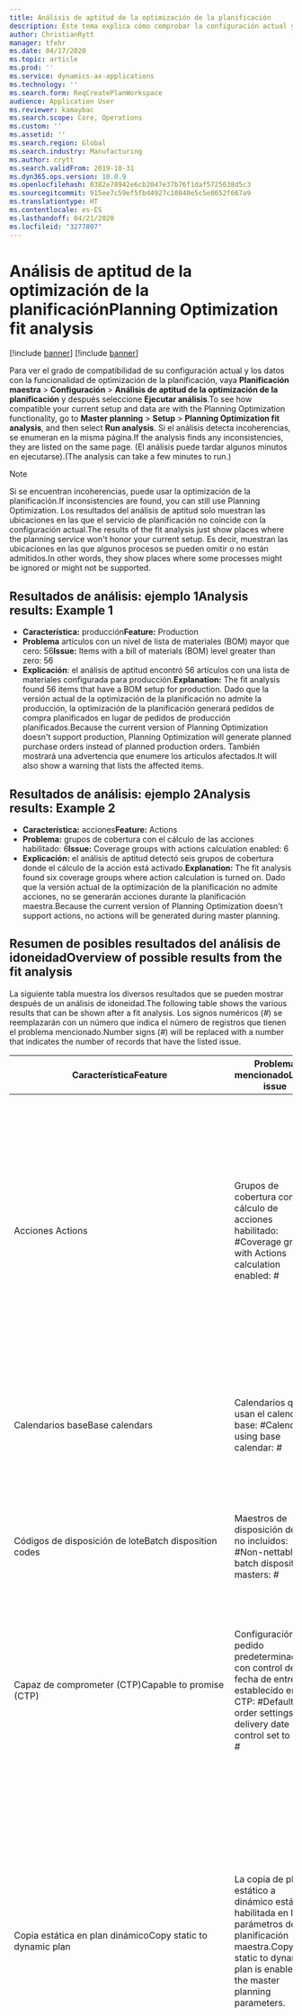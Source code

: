 ```yaml
---
title: Análisis de aptitud de la optimización de la planificación
description: Este tema explica cómo comprobar la configuración actual y los datos frente a las prestaciones de la funcionalidad de optimización de la planificación.
author: ChristianRytt
manager: tfehr
ms.date: 04/17/2020
ms.topic: article
ms.prod: ''
ms.service: dynamics-ax-applications
ms.technology: ''
ms.search.form: ReqCreatePlanWorkspace
audience: Application User
ms.reviewer: kamaybac
ms.search.scope: Core, Operations
ms.custom: ''
ms.assetid: ''
ms.search.region: Global
ms.search.industry: Manufacturing
ms.author: crytt
ms.search.validFrom: 2019-10-31
ms.dyn365.ops.version: 10.0.9
ms.openlocfilehash: 0382e78942e6cb2047e37b76f1daf5725638d5c3
ms.sourcegitcommit: 915ee7c59ef5fbd4927c10840e5c5e8652f667a9
ms.translationtype: HT
ms.contentlocale: es-ES
ms.lasthandoff: 04/21/2020
ms.locfileid: "3277807"
---
```

# <a name="planning-optimization-fit-analysis"></a><span data-ttu-id="c707a-103">Análisis de aptitud de la optimización de la planificación</span><span class="sxs-lookup"><span data-stu-id="c707a-103">Planning Optimization fit analysis</span></span>

[!include [banner](../../includes/preview-banner.md)]
[!include [banner](../../includes/banner.md)]

<span data-ttu-id="c707a-104">Para ver el grado de compatibilidad de su configuración actual y los datos con la funcionalidad de optimización de la planificación, vaya **Planificación maestra** \> **Configuración** \> **Análisis de aptitud de la optimización de la planificación** y después seleccione **Ejecutar análisis**.</span><span class="sxs-lookup"><span data-stu-id="c707a-104">To see how compatible your current setup and data are with the Planning Optimization functionality, go to **Master planning** \> **Setup** \> **Planning Optimization fit analysis**, and then select **Run analysis**.</span></span> <span data-ttu-id="c707a-105">Si el análisis detecta incoherencias, se enumeran en la misma página.</span><span class="sxs-lookup"><span data-stu-id="c707a-105">If the analysis finds any inconsistencies, they are listed on the same page.</span></span> <span data-ttu-id="c707a-106">(El análisis puede tardar algunos minutos en ejecutarse).</span><span class="sxs-lookup"><span data-stu-id="c707a-106">(The analysis can take a few minutes to run.)</span></span>

> [!NOTE]
> <span data-ttu-id="c707a-107">Si se encuentran incoherencias, puede usar la optimización de la planificación.</span><span class="sxs-lookup"><span data-stu-id="c707a-107">If inconsistencies are found, you can still use Planning Optimization.</span></span> <span data-ttu-id="c707a-108">Los resultados del análisis de aptitud solo muestran las ubicaciones en las que el servicio de planificación no coincide con la configuración actual.</span><span class="sxs-lookup"><span data-stu-id="c707a-108">The results of the fit analysis just show places where the planning service won't honor your current setup.</span></span> <span data-ttu-id="c707a-109">Es decir, muestran las ubicaciones en las que algunos procesos se pueden omitir o no están admitidos.</span><span class="sxs-lookup"><span data-stu-id="c707a-109">In other words, they show places where some processes might be ignored or might not be supported.</span></span>

## <a name="analysis-results-example-1"></a><span data-ttu-id="c707a-110">Resultados de análisis: ejemplo 1</span><span class="sxs-lookup"><span data-stu-id="c707a-110">Analysis results: Example 1</span></span>

- <span data-ttu-id="c707a-111">**Característica:** producción</span><span class="sxs-lookup"><span data-stu-id="c707a-111">**Feature:** Production</span></span>
- <span data-ttu-id="c707a-112">**Problema** artículos con un nivel de lista de materiales (BOM) mayor que cero: 56</span><span class="sxs-lookup"><span data-stu-id="c707a-112">**Issue:** Items with a bill of materials (BOM) level greater than zero: 56</span></span>
- <span data-ttu-id="c707a-113">**Explicación**: el análisis de aptitud encontró 56 artículos con una lista de materiales configurada para producción.</span><span class="sxs-lookup"><span data-stu-id="c707a-113">**Explanation:** The fit analysis found 56 items that have a BOM setup for production.</span></span> <span data-ttu-id="c707a-114">Dado que la versión actual de la optimización de la planificación no admite la producción, la optimización de la planificación generará pedidos de compra planificados en lugar de pedidos de producción planificados.</span><span class="sxs-lookup"><span data-stu-id="c707a-114">Because the current version of Planning Optimization doesn't support production, Planning Optimization will generate planned purchase orders instead of planned production orders.</span></span> <span data-ttu-id="c707a-115">También mostrará una advertencia que enumere los artículos afectados.</span><span class="sxs-lookup"><span data-stu-id="c707a-115">It will also show a warning that lists the affected items.</span></span>

## <a name="analysis-results-example-2"></a><span data-ttu-id="c707a-116">Resultados de análisis: ejemplo 2</span><span class="sxs-lookup"><span data-stu-id="c707a-116">Analysis results: Example 2</span></span>

- <span data-ttu-id="c707a-117">**Característica:** acciones</span><span class="sxs-lookup"><span data-stu-id="c707a-117">**Feature:** Actions</span></span>
- <span data-ttu-id="c707a-118">**Problema:** grupos de cobertura con el cálculo de las acciones habilitado: 6</span><span class="sxs-lookup"><span data-stu-id="c707a-118">**Issue:** Coverage groups with actions calculation enabled: 6</span></span>
- <span data-ttu-id="c707a-119">**Explicación:** el análisis de aptitud detectó seis grupos de cobertura donde el cálculo de la acción está activado.</span><span class="sxs-lookup"><span data-stu-id="c707a-119">**Explanation:** The fit analysis found six coverage groups where action calculation is turned on.</span></span> <span data-ttu-id="c707a-120">Dado que la versión actual de la optimización de la planificación no admite acciones, no se generarán acciones durante la planificación maestra.</span><span class="sxs-lookup"><span data-stu-id="c707a-120">Because the current version of Planning Optimization doesn't support actions, no actions will be generated during master planning.</span></span>

## <a name="overview-of-possible-results-from-the-fit-analysis"></a><span data-ttu-id="c707a-121">Resumen de posibles resultados del análisis de idoneidad</span><span class="sxs-lookup"><span data-stu-id="c707a-121">Overview of possible results from the fit analysis</span></span>

<span data-ttu-id="c707a-122">La siguiente tabla muestra los diversos resultados que se pueden mostrar después de un análisis de idoneidad.</span><span class="sxs-lookup"><span data-stu-id="c707a-122">The following table shows the various results that can be shown after a fit analysis.</span></span> <span data-ttu-id="c707a-123">Los signos numéricos (_\#_) se reemplazarán con un número que indica el número de registros que tienen el problema mencionado.</span><span class="sxs-lookup"><span data-stu-id="c707a-123">Number signs (_\#_) will be replaced with a number that indicates the number of records that have the listed issue.</span></span>

| <span data-ttu-id="c707a-124">Característica</span><span class="sxs-lookup"><span data-stu-id="c707a-124">Feature</span></span> | <span data-ttu-id="c707a-125">Problema mencionado</span><span class="sxs-lookup"><span data-stu-id="c707a-125">Listed issue</span></span> | <span data-ttu-id="c707a-126">Explicación</span><span class="sxs-lookup"><span data-stu-id="c707a-126">Explanation</span></span> |
| --- | --- | --- |
| <span data-ttu-id="c707a-127">Acciones </span><span class="sxs-lookup"><span data-stu-id="c707a-127">Actions</span></span> | <span data-ttu-id="c707a-128">Grupos de cobertura con el cálculo de acciones habilitado: _\#_</span><span class="sxs-lookup"><span data-stu-id="c707a-128">Coverage groups with Actions calculation enabled: _\#_</span></span> | <span data-ttu-id="c707a-129">Esta característica está pendiente.</span><span class="sxs-lookup"><span data-stu-id="c707a-129">This feature is pending.</span></span> <span data-ttu-id="c707a-130">Actualmente, las acciones no se generan durante la planificación maestra cuando la optimización de la planificación está habilitada, independientemente de esta configuración.</span><span class="sxs-lookup"><span data-stu-id="c707a-130">Currently, actions aren't generated during master planning when Planning Optimization is enabled, regardless of this setting.</span></span> <span data-ttu-id="c707a-131">El objetivo principal de las acciones es sugerir cambios en los pedidos existentes.</span><span class="sxs-lookup"><span data-stu-id="c707a-131">The main purpose of actions is to suggest changes to existing orders.</span></span> |
| <span data-ttu-id="c707a-132">Calendarios base</span><span class="sxs-lookup"><span data-stu-id="c707a-132">Base calendars</span></span> | <span data-ttu-id="c707a-133">Calendarios que usan el calendario base: _\#_</span><span class="sxs-lookup"><span data-stu-id="c707a-133">Calendars using base calendar: _\#_</span></span> | <span data-ttu-id="c707a-134">Esta característica está pendiente.</span><span class="sxs-lookup"><span data-stu-id="c707a-134">This feature is pending.</span></span> <span data-ttu-id="c707a-135">Actualmente, el calendario base se ignora cuando la optimización de la planificación está habilitada.</span><span class="sxs-lookup"><span data-stu-id="c707a-135">Currently, the base calendar is ignored when Planning Optimization is enabled.</span></span> |
| <span data-ttu-id="c707a-136">Códigos de disposición de lote</span><span class="sxs-lookup"><span data-stu-id="c707a-136">Batch disposition codes</span></span> | <span data-ttu-id="c707a-137">Maestros de disposición de lote no incluidos: _\#_</span><span class="sxs-lookup"><span data-stu-id="c707a-137">Non-nettable batch disposition masters: _\#_</span></span> | <span data-ttu-id="c707a-138">Esta característica está pendiente.</span><span class="sxs-lookup"><span data-stu-id="c707a-138">This feature is pending.</span></span> <span data-ttu-id="c707a-139">Actualmente, los códigos de disposición de lotes se ignoran cuando la optimización de la planificación está habilitada.</span><span class="sxs-lookup"><span data-stu-id="c707a-139">Currently, batch disposition codes are ignored when Planning Optimization is enabled.</span></span> |
| <span data-ttu-id="c707a-140">Capaz de comprometer (CTP)</span><span class="sxs-lookup"><span data-stu-id="c707a-140">Capable to promise (CTP)</span></span> | <span data-ttu-id="c707a-141">Configuración de pedido predeterminada con control de fecha de entrega establecido en CTP: _\#_</span><span class="sxs-lookup"><span data-stu-id="c707a-141">Default order settings with delivery date control set to CTP: _\#_</span></span> | <span data-ttu-id="c707a-142">Esta característica está pendiente.</span><span class="sxs-lookup"><span data-stu-id="c707a-142">This feature is pending.</span></span> <span data-ttu-id="c707a-143">Actualmente, CTP se ignora cuando la optimización de planificación está habilitada, independientemente de esta configuración.</span><span class="sxs-lookup"><span data-stu-id="c707a-143">Currently, CTP is ignored when Planning Optimization is enabled, regardless of this setting.</span></span> |
| <span data-ttu-id="c707a-144">Copia estática en plan dinámico</span><span class="sxs-lookup"><span data-stu-id="c707a-144">Copy static to dynamic plan</span></span> | <span data-ttu-id="c707a-145">La copia de plan estático a dinámico está habilitada en los parámetros de planificación maestra.</span><span class="sxs-lookup"><span data-stu-id="c707a-145">Copy of static to dynamic plan is enabled on the master planning parameters.</span></span> | <span data-ttu-id="c707a-146">La optimización de la planificación no copia el plan estático en el plan dinámico, independientemente de esta configuración.</span><span class="sxs-lookup"><span data-stu-id="c707a-146">Planning Optimization doesn't copy the static plan to the dynamic plan, regardless of this setting.</span></span> <span data-ttu-id="c707a-147">En general, este concepto es menos relevante debido a la velocidad y la regeneración completa que proporciona la optimización de planificación.</span><span class="sxs-lookup"><span data-stu-id="c707a-147">In general, this concept is less relevant because of the speed and complete regeneration that Planning Optimization provides.</span></span> <span data-ttu-id="c707a-148">Si se utilizan dos o más planes, se debe activar la planificación maestra para cada plan.</span><span class="sxs-lookup"><span data-stu-id="c707a-148">If two or more plans are used, master planning should be triggered for each plan.</span></span> |
| <span data-ttu-id="c707a-149">Puesta en firme</span><span class="sxs-lookup"><span data-stu-id="c707a-149">Firming</span></span> | <span data-ttu-id="c707a-150">Grupos de cobertura con límite de tiempo de puesta en firme automática establecido: _\#_</span><span class="sxs-lookup"><span data-stu-id="c707a-150">Coverage groups with auto firming time fence set: _\#_</span></span> | <span data-ttu-id="c707a-151">En la versión 10.0.7 y posteriores, la reafirmación se admite como un trabajo por lotes de reafirmación separado después de completar la planificación maestra (siempre que _Reafirmación automática para la optimización de la planificación_ se haya habilitado en [Administración de características](../../../fin-ops-core/fin-ops/get-started/feature-management/feature-management-overview.md)).</span><span class="sxs-lookup"><span data-stu-id="c707a-151">In version 10.0.7 and later, firming is supported as a separate firming batch job after master planning is completed (provided the _Auto-firming for Planning Optimization_ feature has been enabled in [feature management](../../../fin-ops-core/fin-ops/get-started/feature-management/feature-management-overview.md)).</span></span> <span data-ttu-id="c707a-152">Tenga en cuenta que la puesta en firme automática para la optimización de la planificación se basa en la fecha del pedido (fecha de inicio), no en la fecha del requisito (fecha de finalización).</span><span class="sxs-lookup"><span data-stu-id="c707a-152">Note that auto firming for Planning Optimization is based on the order date (start date), not the requirement date (end date).</span></span> <span data-ttu-id="c707a-153">Este comportamiento asegura que la reafirmación de las órdenes planificadas se produzca a su debido tiempo, sin tener que incluir el tiempo de entrega en el límite del tiempo de reafirmación.</span><span class="sxs-lookup"><span data-stu-id="c707a-153">This behavior ensures that firming of planned orders occurs in due time, without having to include lead time in the firming time fence.</span></span> |
| <span data-ttu-id="c707a-154">Puesta en firme</span><span class="sxs-lookup"><span data-stu-id="c707a-154">Firming</span></span> | <span data-ttu-id="c707a-155">Registros de cobertura de artículos con puesta en firme automática establecida: : _\#_</span><span class="sxs-lookup"><span data-stu-id="c707a-155">Item coverage records with auto firming set: _\#_</span></span> | <span data-ttu-id="c707a-156">En la versión 10.0.7 y posteriores, la puesta en firma automática se admite como un trabajo por lotes de reafirmación separado después de completar la planificación maestra (siempre que _Reafirmación automática para la optimización de la planificación_ se haya habilitado en [Administración de características](../../../fin-ops-core/fin-ops/get-started/feature-management/feature-management-overview.md)).</span><span class="sxs-lookup"><span data-stu-id="c707a-156">In version 10.0.7 and later, auto firming is supported as a separate firming batch job after master planning is completed (provided the _Auto-firming for Planning Optimization_ feature has been enabled in [feature management](../../../fin-ops-core/fin-ops/get-started/feature-management/feature-management-overview.md)).</span></span> <span data-ttu-id="c707a-157">Tenga en cuenta que la puesta en firme automática para la optimización de la planificación se basa en la fecha del pedido (fecha de inicio), no en la fecha del requisito (fecha de finalización).</span><span class="sxs-lookup"><span data-stu-id="c707a-157">Note that auto firming for Planning Optimization is based on the order date (start date), not the requirement date (end date).</span></span> <span data-ttu-id="c707a-158">Este comportamiento asegura que la reafirmación de las órdenes planificadas se produzca a su debido tiempo, sin tener que incluir el tiempo de entrega en el límite del tiempo de reafirmación.</span><span class="sxs-lookup"><span data-stu-id="c707a-158">This behavior ensures that firming of planned orders occurs in due time, without having to include lead time in the firming time fence.</span></span> |
| <span data-ttu-id="c707a-159">Puesta en firme</span><span class="sxs-lookup"><span data-stu-id="c707a-159">Firming</span></span> | <span data-ttu-id="c707a-160">Planes maestros con puesta en firme automática establecida: _\#_</span><span class="sxs-lookup"><span data-stu-id="c707a-160">Master plans with auto firming set: _\#_</span></span> | <span data-ttu-id="c707a-161">En la versión 10.0.7 y posteriores, la puesta en firma automática se admite como un trabajo por lotes de reafirmación separado después de completar la planificación maestra (siempre que _Reafirmación automática para la optimización de la planificación_ se haya habilitado en [Administración de características](../../../fin-ops-core/fin-ops/get-started/feature-management/feature-management-overview.md)).</span><span class="sxs-lookup"><span data-stu-id="c707a-161">In version 10.0.7 and later, auto firming is supported as a separate firming batch job after master planning is completed (provided the _Auto-firming for Planning Optimization_ feature has been enabled in [feature management](../../../fin-ops-core/fin-ops/get-started/feature-management/feature-management-overview.md)).</span></span> <span data-ttu-id="c707a-162">Tenga en cuenta que la puesta en firme automática para la optimización de la planificación se basa en la fecha del pedido (fecha de inicio), no en la fecha del requisito (fecha de finalización).</span><span class="sxs-lookup"><span data-stu-id="c707a-162">Note that auto firming for Planning Optimization is based on the order date (start date), not the requirement date (end date).</span></span> <span data-ttu-id="c707a-163">Este comportamiento asegura que la reafirmación de las órdenes planificadas se produzca a su debido tiempo, sin tener que incluir el tiempo de entrega en el límite del tiempo de reafirmación.</span><span class="sxs-lookup"><span data-stu-id="c707a-163">This behavior ensures that firming of planned orders occurs in due time, without having to include lead time in the firming time fence.</span></span> |
| <span data-ttu-id="c707a-164">FitAnalysisPlanningItems</span><span class="sxs-lookup"><span data-stu-id="c707a-164">FitAnalysisPlanningItems</span></span> | <span data-ttu-id="c707a-165">Artículos de planificación: _\#_</span><span class="sxs-lookup"><span data-stu-id="c707a-165">Planning Items: _\#_</span></span> | <span data-ttu-id="c707a-166">Esta característica está pendiente.</span><span class="sxs-lookup"><span data-stu-id="c707a-166">This feature is pending.</span></span> <span data-ttu-id="c707a-167">Actualmente, los elementos de planificación se manejan como elementos normales cuando la optimización de la planificación está habilitada.</span><span class="sxs-lookup"><span data-stu-id="c707a-167">Currently, planning items are handled like regular items when Planning Optimization is enabled.</span></span> |
| <span data-ttu-id="c707a-168">Previsión</span><span class="sxs-lookup"><span data-stu-id="c707a-168">Forecast</span></span> | <span data-ttu-id="c707a-169">Grupos de cobertura con "Incluir pedidos de empresas vinculadas" habilitado: _\#_</span><span class="sxs-lookup"><span data-stu-id="c707a-169">Coverage groups with "Include intercompany orders" enabled: _\#_</span></span> | <span data-ttu-id="c707a-170">Esta característica está pendiente.</span><span class="sxs-lookup"><span data-stu-id="c707a-170">This feature is pending.</span></span> <span data-ttu-id="c707a-171">Actualmente, la planificación maestra no incluye la demanda planificada descendente cuando la optimización de la planificación está habilitada, independientemente de esta configuración.</span><span class="sxs-lookup"><span data-stu-id="c707a-171">Currently, master planning doesn't include downstream planned demand when Planning Optimization is enabled, regardless of this setting.</span></span> <span data-ttu-id="c707a-172">Tenga en cuenta que los pedidos liberados/puestos en firme aún funcionan con la funcionalidad entre empresas vinculadas normal y cubrirán la mayoría de los escenarios.</span><span class="sxs-lookup"><span data-stu-id="c707a-172">Note that released/firmed orders still work with the regular intercompany functionality and will cover most scenarios.</span></span> |
| <span data-ttu-id="c707a-173">Previsión</span><span class="sxs-lookup"><span data-stu-id="c707a-173">Forecast</span></span> | <span data-ttu-id="c707a-174">Grupos de cobertura con la configuración "Reducir pronóstico por" establecida en un valor diferente a "Pedidos": _\#_</span><span class="sxs-lookup"><span data-stu-id="c707a-174">Coverage groups with "Reduce forecast by" setting set to a value different than "Orders": _\#_</span></span> | <span data-ttu-id="c707a-175">De forma predeterminada, la optimización de la planificación utiliza "Reducir pronóstico por" para los pedidos, independientemente de esta configuración.</span><span class="sxs-lookup"><span data-stu-id="c707a-175">By default, Planning Optimization uses "Reduce forecast by" for orders, regardless of this setting.</span></span> |
| <span data-ttu-id="c707a-176">Previsión</span><span class="sxs-lookup"><span data-stu-id="c707a-176">Forecast</span></span> | <span data-ttu-id="c707a-177">Modelos de previsión con submodelos: _\#_</span><span class="sxs-lookup"><span data-stu-id="c707a-177">Forecast models with sub models: _\#_</span></span> | <span data-ttu-id="c707a-178">Esta característica está pendiente.</span><span class="sxs-lookup"><span data-stu-id="c707a-178">This feature is pending.</span></span> <span data-ttu-id="c707a-179">Actualmente, los pronósticos que usan submodelos no son compatibles cuando la optimización de la planificación está habilitada.</span><span class="sxs-lookup"><span data-stu-id="c707a-179">Currently, forecasts that use sub-models aren't supported when Planning Optimization is enabled.</span></span> <span data-ttu-id="c707a-180">Se ignorarán, independientemente de esta configuración.</span><span class="sxs-lookup"><span data-stu-id="c707a-180">They will be ignored, regardless of this setting.</span></span> |
| <span data-ttu-id="c707a-181">Previsión</span><span class="sxs-lookup"><span data-stu-id="c707a-181">Forecast</span></span> | <span data-ttu-id="c707a-182">Planes maestros con "Incluir pronóstico de suministro" habilitado: _\#_</span><span class="sxs-lookup"><span data-stu-id="c707a-182">Master plans with "Include supply forecast" enabled: _\#_</span></span> | <span data-ttu-id="c707a-183">Esta característica está pendiente.</span><span class="sxs-lookup"><span data-stu-id="c707a-183">This feature is pending.</span></span> <span data-ttu-id="c707a-184">Actualmente, las previsiones de suministro no son compatibles cuando la optimización de la planificación está habilitada.</span><span class="sxs-lookup"><span data-stu-id="c707a-184">Currently, supply forecasts aren't supported when Planning Optimization is enabled.</span></span> <span data-ttu-id="c707a-185">Se ignorarán, independientemente de esta configuración.</span><span class="sxs-lookup"><span data-stu-id="c707a-185">They will be ignored, regardless of this setting.</span></span> |
| <span data-ttu-id="c707a-186">Congelar límite de tiempo</span><span class="sxs-lookup"><span data-stu-id="c707a-186">Freeze time fence</span></span> | <span data-ttu-id="c707a-187">Grupos de cobertura con límite de tiempo congelado establecido: _\#_</span><span class="sxs-lookup"><span data-stu-id="c707a-187">Coverage groups with freeze time fence set: _\#_</span></span> | <span data-ttu-id="c707a-188">El límite de tiempo congelado no se usa con frecuencia y actualmente no hay planes para incluirlo para la optimización de la planificación.</span><span class="sxs-lookup"><span data-stu-id="c707a-188">The freeze time fence isn't often used, and there are currently no plans to include it for Planning Optimization.</span></span> <span data-ttu-id="c707a-189">Actualmente, la configuración del límite de tiempo contelado se ignora cuando la optimización de planificación está habilitada, independientemente de esta configuración.</span><span class="sxs-lookup"><span data-stu-id="c707a-189">Currently, the freeze time fence setup is ignored when Planning Optimization is enabled, regardless of this setting.</span></span> |
| <span data-ttu-id="c707a-190">Congelar límite de tiempo</span><span class="sxs-lookup"><span data-stu-id="c707a-190">Freeze time fence</span></span> | <span data-ttu-id="c707a-191">Registros de cobertura de artículos con límite de tiempo congelado establecido: _\#_</span><span class="sxs-lookup"><span data-stu-id="c707a-191">Item coverage records with freeze time fence set: _\#_</span></span> | <span data-ttu-id="c707a-192">El límite de tiempo congelado no se usa con frecuencia y actualmente no hay planes para incluirlo para la optimización de la planificación.</span><span class="sxs-lookup"><span data-stu-id="c707a-192">The freeze time fence isn't often used, and there are currently no plans to include it for Planning Optimization.</span></span> <span data-ttu-id="c707a-193">Actualmente, la configuración del límite de tiempo contelado se ignora cuando la optimización de planificación está habilitada, independientemente de esta configuración.</span><span class="sxs-lookup"><span data-stu-id="c707a-193">Currently, the freeze time fence setup is ignored when Planning Optimization is enabled, regardless of this setting.</span></span> |
| <span data-ttu-id="c707a-194">Congelar límite de tiempo</span><span class="sxs-lookup"><span data-stu-id="c707a-194">Freeze time fence</span></span> | <span data-ttu-id="c707a-195">Planes maestros con límite de tiempo congelado establecido: _\#_</span><span class="sxs-lookup"><span data-stu-id="c707a-195">Master plans with freeze time fence set: _\#_</span></span> | <span data-ttu-id="c707a-196">El límite de tiempo congelado no se usa con frecuencia y actualmente no hay planes para incluirlo para la optimización de la planificación.</span><span class="sxs-lookup"><span data-stu-id="c707a-196">The freeze time fence isn't often used, and there are currently no plans to include it for Planning Optimization.</span></span> <span data-ttu-id="c707a-197">Actualmente, la configuración del límite de tiempo contelado se ignora cuando la optimización de planificación está habilitada, independientemente de esta configuración.</span><span class="sxs-lookup"><span data-stu-id="c707a-197">Currently, the freeze time fence setup is ignored when Planning Optimization is enabled, regardless of this setting.</span></span> |
| <span data-ttu-id="c707a-198">Empresas vinculadas</span><span class="sxs-lookup"><span data-stu-id="c707a-198">Intercompany</span></span> | <span data-ttu-id="c707a-199">Planes maestros que incluyen demanda planificada descendente: _\#_</span><span class="sxs-lookup"><span data-stu-id="c707a-199">Master plans including planned downstream demand: _\#_</span></span> | <span data-ttu-id="c707a-200">Esta característica está pendiente.</span><span class="sxs-lookup"><span data-stu-id="c707a-200">This feature is pending.</span></span> <span data-ttu-id="c707a-201">Actualmente, la planificación maestra no incluye la demanda planificada descendente cuando la optimización de la planificación está habilitada, independientemente de esta configuración.</span><span class="sxs-lookup"><span data-stu-id="c707a-201">Currently, master planning doesn't include downstream planned demand when Planning Optimization is enabled, regardless of this setting.</span></span> <span data-ttu-id="c707a-202">Tenga en cuenta que los pedidos liberados/puestos en firme aún funcionan con la funcionalidad entre empresas vinculadas normal y cubrirán la mayoría de los escenarios.</span><span class="sxs-lookup"><span data-stu-id="c707a-202">Note that released/firmed orders still work with the normal intercompany functionality and will cover most scenarios.</span></span> |
| <span data-ttu-id="c707a-203">Kanban</span><span class="sxs-lookup"><span data-stu-id="c707a-203">Kanban</span></span> | <span data-ttu-id="c707a-204">Registros de cobertura de artículos con kanban de tipo de pedido planificado: _\#_</span><span class="sxs-lookup"><span data-stu-id="c707a-204">Item coverage records with planned order type kanban: _\#_</span></span> | <span data-ttu-id="c707a-205">Esta característica está pendiente.</span><span class="sxs-lookup"><span data-stu-id="c707a-205">This feature is pending.</span></span> <span data-ttu-id="c707a-206">Actualmente, la cobertura de artículos que se establece en kanban se ignorará cuando la optimización de la planificación esté habilitada.</span><span class="sxs-lookup"><span data-stu-id="c707a-206">Currently, item coverage that is set to kanban will be ignored when Planning Optimization is enabled.</span></span> <span data-ttu-id="c707a-207">El tipo de orden planificada kanban creará una advertencia durante la planificación maestra y se crearán órdenes de compra planificadas para cubrir la demanda relacionada.</span><span class="sxs-lookup"><span data-stu-id="c707a-207">The kanban planned order type will create a warning during master planning, and planned purchase orders will be created to cover the related demand.</span></span> |
| <span data-ttu-id="c707a-208">Kanban</span><span class="sxs-lookup"><span data-stu-id="c707a-208">Kanban</span></span> | <span data-ttu-id="c707a-209">Artículos con kanban de tipo de pedido predeterminado: _\#_</span><span class="sxs-lookup"><span data-stu-id="c707a-209">Items with default order type kanban: _\#_</span></span> | <span data-ttu-id="c707a-210">Actualmente, un tipo de pedido predeterminado que se establece en kanban se ignora cuando la optimización de la planificación está habilitada.</span><span class="sxs-lookup"><span data-stu-id="c707a-210">Currently, a default order type that is set to kanban will be ignored when Planning Optimization is enabled.</span></span> <span data-ttu-id="c707a-211">El tipo predeterminado de orden planificada kanban creará una advertencia durante la planificación maestra y se crearán órdenes de compra planificadas para cubrir la demanda relacionada.</span><span class="sxs-lookup"><span data-stu-id="c707a-211">The kanban default order type will create a warning during master planning, and planned purchase orders will be created to cover the related demand.</span></span> |
| <span data-ttu-id="c707a-212">Producción</span><span class="sxs-lookup"><span data-stu-id="c707a-212">Production</span></span> | <span data-ttu-id="c707a-213">Líneas de L. MAT con redondeo o configuración múltiple: _\#_</span><span class="sxs-lookup"><span data-stu-id="c707a-213">BOM lines with rounding or multiple setup: _\#_</span></span> | <span data-ttu-id="c707a-214">Esta característica está pendiente.</span><span class="sxs-lookup"><span data-stu-id="c707a-214">This feature is pending.</span></span> <span data-ttu-id="c707a-215">Actualmente, el redondeo y las configuraciones múltiples se ignoran en las líneas de la lista de materiales cuando la optimización de la planificación está habilitada, independientemente de esta configuración.</span><span class="sxs-lookup"><span data-stu-id="c707a-215">Currently, rounding and multiple setups are ignored on BOM lines when Planning Optimization is enabled, regardless of this setting.</span></span> |
| <span data-ttu-id="c707a-216">Producción</span><span class="sxs-lookup"><span data-stu-id="c707a-216">Production</span></span> | <span data-ttu-id="c707a-217">L. MAT/líneas de fórmula con medida de fórmula: _\#_</span><span class="sxs-lookup"><span data-stu-id="c707a-217">BOM/formula lines with formula measurement: _\#_</span></span> | <span data-ttu-id="c707a-218">Esta característica está pendiente.</span><span class="sxs-lookup"><span data-stu-id="c707a-218">This feature is pending.</span></span> <span data-ttu-id="c707a-219">Actualmente, la medida de fórmula se ignora en las líneas de la lista de materiales y la fórmula cuando la optimización de la planificación está habilitada, independientemente de esta configuración.</span><span class="sxs-lookup"><span data-stu-id="c707a-219">Currently, formula measurement is ignored on BOM and formula lines when Planning Optimization is enabled, regardless of this setting.</span></span> |
| <span data-ttu-id="c707a-220">Producción</span><span class="sxs-lookup"><span data-stu-id="c707a-220">Production</span></span> | <span data-ttu-id="c707a-221">L. MAT/líneas de fórmula con sustitución de artículos (grupos de planes): _\#_</span><span class="sxs-lookup"><span data-stu-id="c707a-221">BOM/formula lines with item substitution (plan groups): _\#_</span></span> | <span data-ttu-id="c707a-222">Esta característica está pendiente.</span><span class="sxs-lookup"><span data-stu-id="c707a-222">This feature is pending.</span></span> <span data-ttu-id="c707a-223">Actualmente, la sustitución de artículos (grupos de plan) se ignora en las líneas de la lista de materiales y la fórmula cuando la optimización de la planificación está habilitada, independientemente de esta configuración.</span><span class="sxs-lookup"><span data-stu-id="c707a-223">Currently, item substitution (plan groups) is ignored on BOM and formula lines when Planning Optimization is enabled, regardless of this setting.</span></span> |
| <span data-ttu-id="c707a-224">Producción</span><span class="sxs-lookup"><span data-stu-id="c707a-224">Production</span></span> | <span data-ttu-id="c707a-225">L. MAT/líneas de fórmula con cantidad negativa: _\#_</span><span class="sxs-lookup"><span data-stu-id="c707a-225">BOM/formula lines with negative quantity: _\#_</span></span> | <span data-ttu-id="c707a-226">Esta característica está pendiente.</span><span class="sxs-lookup"><span data-stu-id="c707a-226">This feature is pending.</span></span> <span data-ttu-id="c707a-227">Las líneas de lista de materiales y de fórmula que tienen una cantidad negativa se incluirán con una cantidad de 0 (cero) y se emitirá una advertencia cuando se habilite la optimización de la planificación.</span><span class="sxs-lookup"><span data-stu-id="c707a-227">BOM and formula lines that have negative quantity will be included with a quantity of 0 (zero) and a warning will be issued when Planning Optimization is enabled.</span></span> |
| <span data-ttu-id="c707a-228">Producción</span><span class="sxs-lookup"><span data-stu-id="c707a-228">Production</span></span> | <span data-ttu-id="c707a-229">L. MAT/líneas de fórmula con consumo de recursos: _\#_</span><span class="sxs-lookup"><span data-stu-id="c707a-229">BOM/formula lines with resource consumption: _\#_</span></span> | <span data-ttu-id="c707a-230">Esta característica está pendiente.</span><span class="sxs-lookup"><span data-stu-id="c707a-230">This feature is pending.</span></span> <span data-ttu-id="c707a-231">Actualmente, las líneas de BOM y fórmulas que tienen un consumo de recursos se ignoran cuando la optimización de la planificación está habilitada.</span><span class="sxs-lookup"><span data-stu-id="c707a-231">Currently, BOM and formula lines that have resource consumption are ignored when Planning Optimization is enabled.</span></span> |
| <span data-ttu-id="c707a-232">Producción</span><span class="sxs-lookup"><span data-stu-id="c707a-232">Production</span></span> | <span data-ttu-id="c707a-233">L. MAT/líneas de fórmula con consumo de pasos: _\#_</span><span class="sxs-lookup"><span data-stu-id="c707a-233">BOM/formula lines with step consumption: _\#_</span></span> | <span data-ttu-id="c707a-234">Esta característica está pendiente.</span><span class="sxs-lookup"><span data-stu-id="c707a-234">This feature is pending.</span></span> <span data-ttu-id="c707a-235">Actualmente, el consumo de pasos se ignora en las líneas de la lista de materiales y la fórmula cuando la optimización de la planificación está habilitada.</span><span class="sxs-lookup"><span data-stu-id="c707a-235">Currently, step consumption is ignored on BOM and formula lines when Planning Optimization is enabled.</span></span> |
| <span data-ttu-id="c707a-236">Producción</span><span class="sxs-lookup"><span data-stu-id="c707a-236">Production</span></span> | <span data-ttu-id="c707a-237">L. MAT con residuo constante o residuo variable definido: _\#_</span><span class="sxs-lookup"><span data-stu-id="c707a-237">BOMs with constant scrap or variable scrap defined: _\#_</span></span> | <span data-ttu-id="c707a-238">Esta característica está pendiente.</span><span class="sxs-lookup"><span data-stu-id="c707a-238">This feature is pending.</span></span> <span data-ttu-id="c707a-239">Actualmente, el rechazo constante y el rechazo variable que se definen en las listas de materiales se ignoran cuando la optimización de la planificación está habilitada.</span><span class="sxs-lookup"><span data-stu-id="c707a-239">Currently, constant scrap and variable scrap that are defined on BOMs are ignored when Planning Optimization is enabled.</span></span> |
| <span data-ttu-id="c707a-240">Producción</span><span class="sxs-lookup"><span data-stu-id="c707a-240">Production</span></span> | <span data-ttu-id="c707a-241">L. MAT con subcontratación: _\#_</span><span class="sxs-lookup"><span data-stu-id="c707a-241">BOMs with subcontracting: _\#_</span></span> | <span data-ttu-id="c707a-242">Esta característica está pendiente.</span><span class="sxs-lookup"><span data-stu-id="c707a-242">This feature is pending.</span></span> <span data-ttu-id="c707a-243">Actualmente, la configuración de la subcontratación en las listas de materiales se ignora cuando la optimización de la planificación está habilitada, independientemente de esta configuración.</span><span class="sxs-lookup"><span data-stu-id="c707a-243">Currently, the subcontracting setup on BOMs is ignored when Planning Optimization is enabled, regardless of this setting.</span></span> |
| <span data-ttu-id="c707a-244">Producción</span><span class="sxs-lookup"><span data-stu-id="c707a-244">Production</span></span> | <span data-ttu-id="c707a-245">L. MAT sin sitio: _\#_</span><span class="sxs-lookup"><span data-stu-id="c707a-245">BOMs without a site: _\#_</span></span> | <span data-ttu-id="c707a-246">Esta característica está pendiente.</span><span class="sxs-lookup"><span data-stu-id="c707a-246">This feature is pending.</span></span> <span data-ttu-id="c707a-247">Actualmente, las listas de materiales sin un sitio se ignoran cuando la optimización de la planificación está habilitada.</span><span class="sxs-lookup"><span data-stu-id="c707a-247">Currently, BOMs without a site are ignored when Planning Optimization is enabled.</span></span> |
| <span data-ttu-id="c707a-248">Producción</span><span class="sxs-lookup"><span data-stu-id="c707a-248">Production</span></span> | <span data-ttu-id="c707a-249">Demanda con requisitos específicos de L. MAT o ruta definidos: _\#_</span><span class="sxs-lookup"><span data-stu-id="c707a-249">Demand with specific BOM or route requirements defined: _\#_</span></span> | <span data-ttu-id="c707a-250">Esta característica está pendiente.</span><span class="sxs-lookup"><span data-stu-id="c707a-250">This feature is pending.</span></span> <span data-ttu-id="c707a-251">Actualmente, los requisitos de ruta o lista de materiales específicos que se definen en la demanda (como una sublista de materiales o una ruta secundaria en un pedido de cliente) se ignoran cuando la optimización de la planificación está habilitada.</span><span class="sxs-lookup"><span data-stu-id="c707a-251">Currently, the specific BOM or route requirements that are defined on the demand (such as a sub-BOM or sub-route on a sales order) are ignored when Planning Optimization is enabled.</span></span> <span data-ttu-id="c707a-252">Se utilizará la lista de materiales o la ruta estándar, independientemente de esta configuración.</span><span class="sxs-lookup"><span data-stu-id="c707a-252">The standard BOM or route will be used, regardless of this setting.</span></span> |
| <span data-ttu-id="c707a-253">Producción</span><span class="sxs-lookup"><span data-stu-id="c707a-253">Production</span></span> | <span data-ttu-id="c707a-254">Versiones de fórmula con coproductos o productos derivados: _\#_</span><span class="sxs-lookup"><span data-stu-id="c707a-254">Formula versions with Co/By products: _\#_</span></span> | <span data-ttu-id="c707a-255">Esta característica está pendiente.</span><span class="sxs-lookup"><span data-stu-id="c707a-255">This feature is pending.</span></span> <span data-ttu-id="c707a-256">Actualmente, los coproductos y subproductos asociados con la versión de la fórmula se ignoran cuando la optimización de la planificación está habilitada.</span><span class="sxs-lookup"><span data-stu-id="c707a-256">Currently, co-products and by-products that are associated with the formula version are ignored when Planning Optimization is enabled.</span></span> |
| <span data-ttu-id="c707a-257">Producción</span><span class="sxs-lookup"><span data-stu-id="c707a-257">Production</span></span> | <span data-ttu-id="c707a-258">Versiones de fórmula con rendimiento: _\#_</span><span class="sxs-lookup"><span data-stu-id="c707a-258">Formula versions with Yield: _\#_</span></span> | <span data-ttu-id="c707a-259">Esta característica está pendiente.</span><span class="sxs-lookup"><span data-stu-id="c707a-259">This feature is pending.</span></span> <span data-ttu-id="c707a-260">Actualmente, el rendimiento asociado con la versión de la fórmula se ignora cuando la optimización de la planificación está habilitada.</span><span class="sxs-lookup"><span data-stu-id="c707a-260">Currently, yield that is associated with the formula version is ignored when Planning Optimization is enabled.</span></span> |
| <span data-ttu-id="c707a-261">Producción</span><span class="sxs-lookup"><span data-stu-id="c707a-261">Production</span></span> | <span data-ttu-id="c707a-262">Planes que incluyen la secuenciación: _\#_</span><span class="sxs-lookup"><span data-stu-id="c707a-262">Plans including sequencing: _\#_</span></span> | <span data-ttu-id="c707a-263">Esta característica está pendiente.</span><span class="sxs-lookup"><span data-stu-id="c707a-263">This feature is pending.</span></span> <span data-ttu-id="c707a-264">Actualmente, la secuenciación se ignora cuando la optimización de planificación está habilitada, independientemente de esta configuración.</span><span class="sxs-lookup"><span data-stu-id="c707a-264">Currently, sequencing is ignored when Planning Optimization is enabled, regardless of this setting.</span></span> |
| <span data-ttu-id="c707a-265">Producción</span><span class="sxs-lookup"><span data-stu-id="c707a-265">Production</span></span> | <span data-ttu-id="c707a-266">Pedidos de producción emitidos que no se han iniciado, cuando el inicio programado es anterior al día de hoy: _\#_</span><span class="sxs-lookup"><span data-stu-id="c707a-266">Released production orders that are not started, where scheduled start is earlier than today: _\#_</span></span> | <span data-ttu-id="c707a-267">Esta característica está pendiente.</span><span class="sxs-lookup"><span data-stu-id="c707a-267">This feature is pending.</span></span> |
| <span data-ttu-id="c707a-268">Producción</span><span class="sxs-lookup"><span data-stu-id="c707a-268">Production</span></span> | <span data-ttu-id="c707a-269">Recursos programados con capacidad finita: _\#_</span><span class="sxs-lookup"><span data-stu-id="c707a-269">Resources scheduled with finite capacity: _\#_</span></span> | <span data-ttu-id="c707a-270">Esta característica está pendiente.</span><span class="sxs-lookup"><span data-stu-id="c707a-270">This feature is pending.</span></span> <span data-ttu-id="c707a-271">Actualmente, los recursos que están programados con capacidad finita se ignoran cuando la optimización de la planificación está habilitada.</span><span class="sxs-lookup"><span data-stu-id="c707a-271">Currently, resources that are scheduled with finite capacity are ignored when Planning Optimization is enabled.</span></span> <span data-ttu-id="c707a-272">La programación se realiza en función del tiempo de entrega predeterminado del producto.</span><span class="sxs-lookup"><span data-stu-id="c707a-272">Scheduling is done based on the default lead time from the product.</span></span> |
| <span data-ttu-id="c707a-273">Producción</span><span class="sxs-lookup"><span data-stu-id="c707a-273">Production</span></span> | <span data-ttu-id="c707a-274">Rutas usadas en la planificación: _\#_</span><span class="sxs-lookup"><span data-stu-id="c707a-274">Routes used in planning: _\#_</span></span> | <span data-ttu-id="c707a-275">Esta característica está pendiente.</span><span class="sxs-lookup"><span data-stu-id="c707a-275">This feature is pending.</span></span> <span data-ttu-id="c707a-276">Actualmente, las rutas se ignoran cuando la optimización de la planificación está habilitada.</span><span class="sxs-lookup"><span data-stu-id="c707a-276">Currently, routes are ignored when Planning Optimization is enabled.</span></span> <span data-ttu-id="c707a-277">Se utiliza el tiempo de entrega predeterminado del producto.</span><span class="sxs-lookup"><span data-stu-id="c707a-277">The default lead time from the product is used.</span></span> |
| <span data-ttu-id="c707a-278">Producción</span><span class="sxs-lookup"><span data-stu-id="c707a-278">Production</span></span> | <span data-ttu-id="c707a-279">Reserva de línea de ventas mediante expansión: _\#_</span><span class="sxs-lookup"><span data-stu-id="c707a-279">Sales line reservation using explosion: _\#_</span></span> | <span data-ttu-id="c707a-280">La reserva de línea de ventas mediante expansión no se admite cuando la optimización de la planificación está habilitada.</span><span class="sxs-lookup"><span data-stu-id="c707a-280">Sales line reservation that uses explosion isn't supported when Planning Optimization is enabled.</span></span> |
| <span data-ttu-id="c707a-281">Producción</span><span class="sxs-lookup"><span data-stu-id="c707a-281">Production</span></span> | <span data-ttu-id="c707a-282">Programación con expansión de pedidos de producción: _\#_</span><span class="sxs-lookup"><span data-stu-id="c707a-282">Scheduling with explosion of production orders: _\#_</span></span> | <span data-ttu-id="c707a-283">La programación con expansión de pedidos de producción no se admite cuando la optimización de la planificación está habilitada.</span><span class="sxs-lookup"><span data-stu-id="c707a-283">Scheduling that uses explosion of production orders isn't supported when Planning Optimization is enabled.</span></span> <span data-ttu-id="c707a-284">Los pedidos de producción se pueden programar individualmente.</span><span class="sxs-lookup"><span data-stu-id="c707a-284">Production orders can be scheduled individually.</span></span> |
| <span data-ttu-id="c707a-285">Solicitud de presupuestos</span><span class="sxs-lookup"><span data-stu-id="c707a-285">Request for quotations</span></span> | <span data-ttu-id="c707a-286">Planes maestros con solicitudes de presupuestos habilitadas: _\#_</span><span class="sxs-lookup"><span data-stu-id="c707a-286">Master plans with request for quotations enabled: _\#_</span></span> | <span data-ttu-id="c707a-287">Esta característica está pendiente.</span><span class="sxs-lookup"><span data-stu-id="c707a-287">This feature is pending.</span></span> <span data-ttu-id="c707a-288">Actualmente, las solicitudes de presupuesto (RFQ) no se consideran demanda cuando la optimización de la planificación está habilitada.</span><span class="sxs-lookup"><span data-stu-id="c707a-288">Currently, requests for quotation (RFQs) aren't considered as demand when Planning Optimization is enabled.</span></span> <span data-ttu-id="c707a-289">Se ignorarán, independientemente de esta configuración.</span><span class="sxs-lookup"><span data-stu-id="c707a-289">They will be ignored, regardless of this setting.</span></span> |
| <span data-ttu-id="c707a-290">Solicitudes</span><span class="sxs-lookup"><span data-stu-id="c707a-290">Requisitions</span></span> | <span data-ttu-id="c707a-291">Planes maestros con solicitudes habilitadas: _\#_</span><span class="sxs-lookup"><span data-stu-id="c707a-291">Master plans with requisitions enabled: _\#_</span></span> | <span data-ttu-id="c707a-292">Esta característica está pendiente.</span><span class="sxs-lookup"><span data-stu-id="c707a-292">This feature is pending.</span></span> <span data-ttu-id="c707a-293">Actualmente, las solicitudes no se consideran cuando la optimización de la planificación está habilitada.</span><span class="sxs-lookup"><span data-stu-id="c707a-293">Currently, requisitions aren't considered when Planning Optimization is enabled.</span></span> <span data-ttu-id="c707a-294">Se ignorarán, independientemente de esta configuración.</span><span class="sxs-lookup"><span data-stu-id="c707a-294">They will be ignored, regardless of this setting.</span></span> |
| <span data-ttu-id="c707a-295">Márgenes de seguridad</span><span class="sxs-lookup"><span data-stu-id="c707a-295">Safety margins</span></span> | <span data-ttu-id="c707a-296">Grupos de cobertura con margen de seguridad: _\#_</span><span class="sxs-lookup"><span data-stu-id="c707a-296">Coverage groups with safety margin: _\#_</span></span> | <span data-ttu-id="c707a-297">Esta característica está pendiente.</span><span class="sxs-lookup"><span data-stu-id="c707a-297">This feature is pending.</span></span> <span data-ttu-id="c707a-298">Actualmente, el margen de seguridad se ignora cuando la optimización de la planificación está habilitada.</span><span class="sxs-lookup"><span data-stu-id="c707a-298">Currently, safety margin is ignored when Planning Optimization is enabled.</span></span> <span data-ttu-id="c707a-299">Para compensar este comportamiento, puede aumentar el tiempo de espera para que incluya el margen de seguridad.</span><span class="sxs-lookup"><span data-stu-id="c707a-299">To compensate for this behavior, you can increase the lead time so that it includes the safety margin.</span></span> |
| <span data-ttu-id="c707a-300">Márgenes de seguridad</span><span class="sxs-lookup"><span data-stu-id="c707a-300">Safety margins</span></span> | <span data-ttu-id="c707a-301">Planes maestros con margen de seguridad: _\#_</span><span class="sxs-lookup"><span data-stu-id="c707a-301">Master plans with safety margin: _\#_</span></span> | <span data-ttu-id="c707a-302">Esta característica está pendiente.</span><span class="sxs-lookup"><span data-stu-id="c707a-302">This feature is pending.</span></span> <span data-ttu-id="c707a-303">Actualmente, el margen de seguridad se ignora cuando la optimización de planificación está habilitada, independientemente de esta configuración.</span><span class="sxs-lookup"><span data-stu-id="c707a-303">Currently, safety margin is ignored when Planning Optimization is enabled, regardless of this setting.</span></span> <span data-ttu-id="c707a-304">Para compensar este comportamiento, puede aumentar el tiempo de espera para que incluya el margen de seguridad.</span><span class="sxs-lookup"><span data-stu-id="c707a-304">To compensate for this behavior, you can increase the lead time so that it includes the safety margin.</span></span> |
| <span data-ttu-id="c707a-305">Cumplimiento de existencias de seguridad</span><span class="sxs-lookup"><span data-stu-id="c707a-305">Safety stock fulfillment</span></span> | <span data-ttu-id="c707a-306">Registros de cobertura de artículos con "Cumplimiento mínimo" diferente de "Fecha de hoy + tiempo de adquisición": _\#_</span><span class="sxs-lookup"><span data-stu-id="c707a-306">Item coverage records with "Fulfill minimum" different from "Today's date + procurement time": _\#_</span></span> | <span data-ttu-id="c707a-307">La optimización de la planificación siempre utiliza *Fecha de hoy + tiempo de adquisición*.</span><span class="sxs-lookup"><span data-stu-id="c707a-307">Planning Optimization always uses *Today's date + procurement time*.</span></span> <span data-ttu-id="c707a-308">Este cambio se realiza para prepararse para una configuración de planificación simplificada en el futuro y para proporcionar un resultado procesable.</span><span class="sxs-lookup"><span data-stu-id="c707a-308">This change is made to prepare for a simplified planning setup in the future, and to provide an actionable result.</span></span> <span data-ttu-id="c707a-309">Si no se incluye el tiempo de adquisición para el stock de seguridad, los pedidos planificados que se creen para el inventario disponible bajo actual siempre se retrasarán debido al tiempo de entrega.</span><span class="sxs-lookup"><span data-stu-id="c707a-309">If the procurement time isn't included for safety stock, planned orders that are created for current low on-hand inventory will always be delayed because of the lead time.</span></span> <span data-ttu-id="c707a-310">Este comportamiento puede causar ruido significativo y órdenes planificadas no deseadas.</span><span class="sxs-lookup"><span data-stu-id="c707a-310">This behavior can cause significant noise and unwanted planned orders.</span></span> <span data-ttu-id="c707a-311">La mejor práctica es cambiar la configuración para que se use *Fecha de hoy + tiempo de adquisición*.</span><span class="sxs-lookup"><span data-stu-id="c707a-311">The best practice is to change the setting so that *Today's date + procurement time* is used.</span></span> |
| <span data-ttu-id="c707a-312">Presupuestos de ventas</span><span class="sxs-lookup"><span data-stu-id="c707a-312">Sales quotations</span></span> | <span data-ttu-id="c707a-313">Planes maestros con presupuestos de ventas habilitados: _\#_</span><span class="sxs-lookup"><span data-stu-id="c707a-313">Master plans with sales quotations enabled: _\#_</span></span> | <span data-ttu-id="c707a-314">Esta característica está pendiente.</span><span class="sxs-lookup"><span data-stu-id="c707a-314">This feature is pending.</span></span> <span data-ttu-id="c707a-315">Actualmente, los presupuestos no se consideran cuando la optimización de la planificación está habilitada.</span><span class="sxs-lookup"><span data-stu-id="c707a-315">Currently, quotations aren't considered when Planning Optimization is enabled.</span></span> <span data-ttu-id="c707a-316">Se ignorarán, independientemente de esta configuración.</span><span class="sxs-lookup"><span data-stu-id="c707a-316">They will be ignored, regardless of this setting.</span></span> |
| <span data-ttu-id="c707a-317">Vida útil</span><span class="sxs-lookup"><span data-stu-id="c707a-317">Shelf life</span></span> | <span data-ttu-id="c707a-318">Planes maestros con vida útil habilitada: _\#_</span><span class="sxs-lookup"><span data-stu-id="c707a-318">Master plans with shelf life enabled: _\#_</span></span> | <span data-ttu-id="c707a-319">Esta característica está pendiente.</span><span class="sxs-lookup"><span data-stu-id="c707a-319">This feature is pending.</span></span> <span data-ttu-id="c707a-320">Actualmente, la vida útil no se considera cuando la optimización de planificación está habilitada, independientemente de esta configuración.</span><span class="sxs-lookup"><span data-stu-id="c707a-320">Currently, shelf life isn't considered when Planning Optimization is enabled, regardless of this setting.</span></span> |

## <a name="related-resources"></a><span data-ttu-id="c707a-321">Recursos relacionados</span><span class="sxs-lookup"><span data-stu-id="c707a-321">Related resources</span></span>

[<span data-ttu-id="c707a-322">Visión general de la optimización de la planificación</span><span class="sxs-lookup"><span data-stu-id="c707a-322">Planning Optimization overview</span></span>](planning-optimization-overview.md)

[<span data-ttu-id="c707a-323">Introducción a la optimización de la planificación</span><span class="sxs-lookup"><span data-stu-id="c707a-323">Get started with Planning Optimization</span></span>](get-started.md)

[<span data-ttu-id="c707a-324">Ver el historial del plan y los registros de planificación</span><span class="sxs-lookup"><span data-stu-id="c707a-324">View plan history and planning logs</span></span>](plan-history-logs.md)

[<span data-ttu-id="c707a-325">Aplicar filtros a un plan</span><span class="sxs-lookup"><span data-stu-id="c707a-325">Apply filters to a plan</span></span>](plan-filters.md)

[<span data-ttu-id="c707a-326">Cancelar un trabajo de planificación</span><span class="sxs-lookup"><span data-stu-id="c707a-326">Cancel a planning job</span></span>](cancel-planning-job.md)
